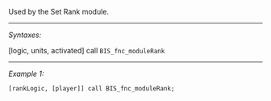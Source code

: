 Used by the Set Rank module.


---
*Syntaxes:*

[logic, units, activated] call `BIS_fnc_moduleRank`

---
*Example 1:*

```sqf
[rankLogic, [player]] call BIS_fnc_moduleRank;
```